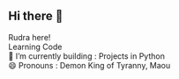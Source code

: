 ## Hi there 👋
Rudra here! 
</br>
Learning Code
</br>
🔭 I’m currently building : Projects in Python 
</br>
😄 Pronouns : Demon King of Tyranny, Maou


